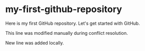 # my-first-github-repository

Here is my first GitHub repository. Let's get started with GitHub.

This line was modified manually during conflict resolution.

New line was added locally.
